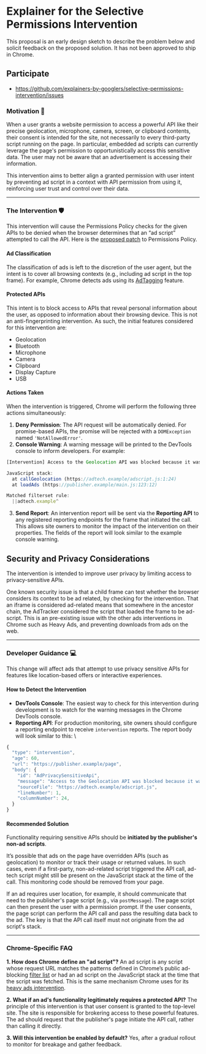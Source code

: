 # Explainer for the Selective Permissions Intervention

This proposal is an early design sketch to describe the problem below and solicit
feedback on the proposed solution. It has not been approved to ship in Chrome.

## Participate
- https://github.com/explainers-by-googlers/selective-permissions-intervention/issues


### Motivation 🤔

When a user grants a website permission to access a powerful API like their precise geolocation, microphone, camera, screen, or clipboard contents, their consent is intended for the site, not necessarily to every third-party script running on the page. In particular, embedded ad scripts can currently leverage the page's permission to opportunistically access this sensitive data. The user may not be aware that an advertisement is accessing their information.

This intervention aims to better align a granted permission with user intent by preventing ad script in a context with API permission from using it, reinforcing user trust and control over their data.


---


### The Intervention 🛡️

This intervention will cause the Permissions Policy checks for the given APIs to be denied when the browser determines that an “ad script” attempted to call the API. Here is the [proposed patch](https://github.com/w3c/webappsec-permissions-policy/pull/572) to Permissions Policy.


#### Ad Classification

The classification of ads is left to the discretion of the user agent, but the intent is to cover all browsing contexts (e.g., including ad script in the top frame). For example, Chrome detects ads using its [AdTagging](https://chromium.googlesource.com/chromium/src/+/master/docs/ad_tagging.md) feature.


#### Protected APIs

This intent is to block access to APIs that reveal personal information about the user, as opposed to information about their browsing device. This is not an anti-fingerprinting intervention. As such, the initial features considered for this intervention are:

* Geolocation
* Bluetooth
* Microphone
* Camera
* Clipboard
* Display Capture
* USB


#### Actions Taken

When the intervention is triggered, Chrome will perform the following three actions simultaneously:

1. **Deny Permission**: The API request will be automatically denied. For promise-based APIs, the promise will be rejected with a `DOMException` named `'NotAllowedError'`.
2. **Console Warning**: A warning message will be printed to the DevTools console to inform developers. For example:
```javascript
[Intervention] Access to the Geolocation API was blocked because it was initiated by an ad script.

JavaScript stack:
  at callGeolocation (https://adtech.example/adscript.js:1:24)
  at loadAds (https://publisher.example/main.js:123:12)

Matched filterset rule:
  ||adtech.example^

```
3. **Send Report**: An intervention report will be sent via the **Reporting API** to any registered reporting endpoints for the frame that initiated the call. This allows site owners to monitor the impact of the intervention on their properties. The fields of the report will look similar to the example console warning.

## Security and Privacy Considerations

The intervention is intended to improve user privacy by limiting access to privacy-sensitive APIs. 

One known security issue is that a child frame can test whether the browser considers its context to be ad related, by checking for the intervention. That an iframe is considered ad-related means that somewhere in the ancestor chain, the AdTracker considered the script that loaded the frame to be ad-script. This is an pre-existing issue with the other ads interventions in Chrome such as Heavy Ads, and preventing downloads from ads on the web.

---


### Developer Guidance 💻

This change will affect ads that attempt to use privacy sensitive APIs for features like location-based offers or interactive experiences.


#### How to Detect the Intervention



* **DevTools Console**: The easiest way to check for this intervention during development is to watch for the warning messages in the Chrome DevTools console.
* **Reporting API**: For production monitoring, site owners should configure a reporting endpoint to receive `intervention` reports. The report body will look similar to this: \
```javascript
{
  "type": "intervention",
  "age": 60,
  "url": "https://publisher.example/page",
  "body": {
    "id": "AdPrivacySensitiveApi",
    "message": "Access to the Geolocation API was blocked because it was initiated by an ad script.\nJavaScript stack:\nat callGeolocation (https://adtech.example/adscript.js:1:24)\nat loadAds (https://publisher.example/main.js:123:12)\n\nMatched filterset rule:\n||adtech.example^",
    "sourceFile": "https://adtech.example/adscript.js",
    "lineNumber": 1,
    "columnNumber": 24,
  }
}

```


#### Recommended Solution

Functionality requiring sensitive APIs should be **initiated by the publisher's non-ad scripts**.

It’s possible that ads on the page have overridden APIs (such as geolocation) to monitor or track their usage or returned values. In such cases, even if a first-party, non-ad-related script triggered the API call, ad-tech script might still be present on the JavaScript stack at the time of the call. This monitoring code should be removed from your page.

If an ad requires user location, for example, it should communicate that need to the publisher's page script (e.g., via `postMessage`). The page script can then present the user with a permission prompt. If the user consents, the page script can perform the API call and pass the resulting data back to the ad. The key is that the API call itself must not originate from the ad script's stack.


---


### **Chrome-Specific FAQ**

**1. How does Chrome define an "ad script"?** An ad script is any script whose request URL matches the patterns defined in Chrome’s public ad-blocking [filter list](https://github.com/chromium/chromium-ads-detection) or had an ad script on the JavaScript stack at the time that the script was fetched. This is the same mechanism Chrome uses for its [heavy ads intervention](https://developer.chrome.com/blog/heavy-ad-interventions).

**2. What if an ad's functionality legitimately requires a protected API?** The principle of this intervention is that user consent is granted to the top-level site. The site is responsible for brokering access to these powerful features. The ad should request that the publisher's page initiate the API call, rather than calling it directly.

**3. Will this intervention be enabled by default?** Yes, after a gradual rollout to monitor for breakage and gather feedback.


